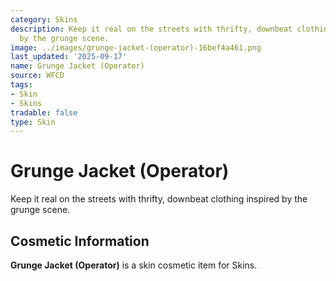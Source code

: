 ```yaml
---
category: Skins
description: Keep it real on the streets with thrifty, downbeat clothing inspired
  by the grunge scene.
image: ../images/grunge-jacket-(operator)-16bef4a461.png
last_updated: '2025-09-17'
name: Grunge Jacket (Operator)
source: WFCD
tags:
- Skin
- Skins
tradable: false
type: Skin
---
```


# Grunge Jacket (Operator)

Keep it real on the streets with thrifty, downbeat clothing inspired by the grunge scene.

## Cosmetic Information

**Grunge Jacket (Operator)** is a skin cosmetic item for Skins.

